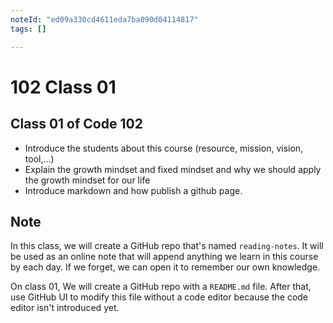 ```yaml
---
noteId: "ed09a330cd4611eda7ba090d04114817"
tags: []

---
```


# 102 Class 01

## Class 01 of Code 102

- Introduce the students about this course (resource, mission, vision, tool,...)
- Explain the growth mindset and fixed mindset and why we should apply the growth mindset for our life
- Introduce markdown and how publish a github page.

## Note

In this class, we will create a GitHub repo that's named ```reading-notes```. It will be used as an online note that will append anything we learn in this course by each day. If we forget, we can open it to remember our own knowledge.

On class 01, We will create a GitHub repo with a ```README.md``` file. After that, use GitHub UI to modify this file without a code editor because the code editor isn't introduced yet.
